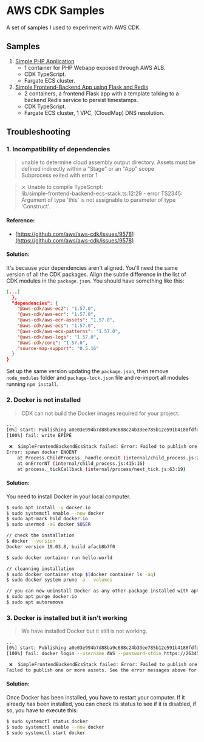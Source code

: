 # AWS CDK Samples

A set of samples I used to experiment with AWS CDK.

## Samples

1. [Simple PHP Application](simple-php-ts-ecs/)
   * 1 container for PHP Webapp exposed through AWS ALB.
   * CDK TypeScript.
   * Fargate ECS cluster.
2. [Simple Frontend-Backend App using Flask and Redis](simple-frontend-backend-ecs/)
   * 2 containers, a frontend Flask app with a template talking to a backend Redis service to persist timestamps.
   * CDK TypeScript.
   * Fargate ECS cluster, 1 VPC, (CloudMap) DNS resolution.

## Troubleshooting

### 1. Incompatibility of dependencies

> unable to determine cloud assembly output directory. Assets must be defined indirectly within a "Stage" or an "App" scope  
> Subprocess exited with error 1  
   

> ⨯ Unable to compile TypeScript:  
> lib/simple-frontend-backend-ecs-stack.ts:12:29 - error TS2345: Argument of type 'this' is not assignable to parameter of type 'Construct'.  

#### Reference:
* [https://github.com/aws/aws-cdk/issues/9578](https://github.com/aws/aws-cdk/issues/9578)

#### Solution:

It's because your dependencies aren't aligned. You'll need the same version of all the CDK packages. Align the subtle difference in the list of CDK modules in the `package.json`. You should have something like this:
```json
[...]
  },
  "dependencies": {
    "@aws-cdk/aws-ec2": "1.57.0",
    "@aws-cdk/aws-ecr": "1.57.0",
    "@aws-cdk/aws-ecr-assets": "1.57.0",
    "@aws-cdk/aws-ecs": "1.57.0",
    "@aws-cdk/aws-ecs-patterns": "1.57.0",
    "@aws-cdk/aws-logs": "1.57.0",
    "@aws-cdk/core": "1.57.0",
    "source-map-support": "0.5.16"
  }
}
```
Set up the same version updating the `package.json`, then remove `node_modules` folder and `package-lock.json` file and re-import all modules running `npm install`.

### 2. Docker is not installed

> CDK can not build the Docker images required for your project.

```sh
...
[0%] start: Publishing a0e03e994b7d88ba9c688c24b33ee785b12e591b4188fdfd1acddb8865270899:current
[100%] fail: write EPIPE

 ❌  SimpleFrontendBackendEcsStack failed: Error: Failed to publish one or more assets. See the error messages above for more information.
Error: spawn docker ENOENT
    at Process.ChildProcess._handle.onexit (internal/child_process.js:240:19)
    at onErrorNT (internal/child_process.js:415:16)
    at process._tickCallback (internal/process/next_tick.js:63:19)
``` 
#### Solution:

You need to install Docker in your local computer.  
```sh
$ sudo apt install -y docker.io
$ sudo systemctl enable --now docker
$ sudo apt-mark hold docker.io
$ sudo usermod -aG docker $USER

// check the installation
$ docker --version
Docker version 19.03.8, build afacb8b7f0

$ sudo docker container run hello-world

// cleanning installation
$ sudo docker container stop $(docker container ls -aq)
$ sudo docker system prune -a --volumes

// you can now uninstall Docker as any other package installed with apt
$ sudo apt purge docker.io
$ sudo apt autoremove
```

### 3. Docker is installed but it isn't working

> We have installed Docker but it still is not working.  

```sh
...
[0%] start: Publishing a0e03e994b7d88ba9c688c24b33ee785b12e591b4188fdfd1acddb8865270899:current
[100%] fail: docker login --username AWS --password-stdin https://263455585760.dkr.ecr.us-east-1.amazonaws.com exited with error code 1: Got permission denied while trying to connect to the Docker daemon socket at unix:///var/run/docker.sock: Post http://%2Fvar%2Frun%2Fdocker.sock/v1.40/auth: dial unix /var/run/docker.sock: connect: permission denied

 ❌  SimpleFrontendBackendEcsStack failed: Error: Failed to publish one or more assets. See the error messages above for more information.
Failed to publish one or more assets. See the error messages above for more information.
``` 

#### Solution:

Once Docker has been installed, you have to restart your computer. If it already has been installed, you can check its status to see if it is disabled, if so, you have to execute this:
```sh
$ sudo systemctl status docker
$ sudo systemctl enable --now docker
$ sudo systemctl start docker
```
